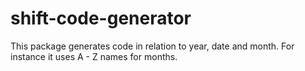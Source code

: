 # shift-code-generator
This package generates code in relation to year, date and month. For instance it uses A - Z names for months.
